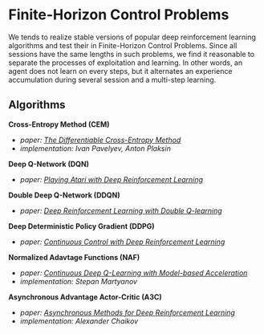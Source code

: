 # Finite-Horizon Control Problems

We tends to realize stable versions of popular deep reinforcement learning algorithms and test their in Finite-Horizon Control Problems. Since all sessions have the same lengths in such problems, we find it reasonable to separate the processes of exploitation and learning. In other words, an agent does not learn on every steps, but it alternates an experience accumulation during several session and a multi-step learning.

## Algorithms

**Cross-Entropy Method (CEM)**
- *paper: [The Differentiable Cross-Entropy Method](https://arxiv.org/pdf/1909.12830.pdf)*
- *implementation: Ivan Pavelyev, Anton Plaksin*

**Deep Q-Network (DQN)**
- *paper: [Playing Atari with Deep Reinforcement Learning](https://arxiv.org/pdf/1312.5602.pdf)*

**Double Deep Q-Network (DDQN)**
- *paper: [Deep Reinforcement Learning with Double Q-learning](https://arxiv.org/pdf/1509.06461.pdf)*

**Deep Deterministic Policy Gradient (DDPG)**
- *paper: [Continuous Control with Deep Reinforcement Learning](https://arxiv.org/pdf/1509.02971.pdf)*

**Normalized Adavtage Functions (NAF)**
- *paper: [Continuous Deep Q-Learning with Model-based Acceleration](https://arxiv.org/pdf/1603.00748.pdf)*
- *implementation: Stepan Martyanov*

**Asynchronous Advantage Actor-Critic (A3C)**
- *paper: [Asynchronous Methods for Deep Reinforcement Learning](https://arxiv.org/pdf/1602.01783.pdf)*
- *implementation: Alexander Chaikov*
